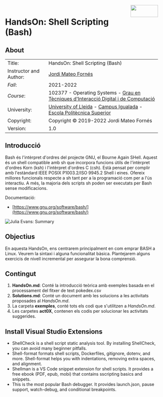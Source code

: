 <img align="right" width="90" height="40" src="https://user-images.githubusercontent.com/61190134/103407124-a0fe6380-4b5d-11eb-9692-a7a372f816a2.png">

# HandsOn: Shell Scripting (Bash)

## About 

|            |                                              |  
| ---------- | -------------------------                    |  
| Title:     | HandsOn: Shell Scripting (Bash)       |  
| Instructor and Author:| [Jordi Mateo Fornés](http:jordimateofornes.com)                           |  
| *Fall*:      | 2021-2022                                   |  
| *Course*:    |    102377 - Operating Systems - [Grau en Tècniques d'Interacció Digital i de Computació](http://www.grauinteraccioicomputacio.udl.cat/ca/index.html) |
| University:     | [University of Lleida](http://www.udl.cat/ca/) - [Campus Igualada](http://www.campusigualada.udl.cat/ca/) - [Escola Politècnica Superior](http://www.eps.udl.cat/ca/)       |  
| Copyright: | Copyright © 2019-2022 Jordi Mateo Fornés     |  
| Version:   | 1.0

## Introducció

Bash és l'intèrpret d'ordres del projecte GNU, el Bourne Again SHell. Aquest és un shell compatible amb sh que incorpora funcions útils de l'intèrpret d'ordres Korn (ksh) i l'intèrpret d'ordres C (csh). Està pensat per complir amb l'estàndard IEEE POSIX P1003.2/ISO 9945.2 Shell i eines. Ofereix millores funcionals respecte a sh tant per a la programació com per a l'ús interactiu. A més, la majoria dels scripts sh poden ser executats per Bash sense modificacions.

Documentació:
* [https://www.gnu.org/software/bash/](https://www.gnu.org/software/bash/)


![Julia Evans: Summary](https://wizardzines.com/comics/bash-tricks/bash-tricks-preview.png)

## Objectius

En aquesta HandsOn, ens centrarem principalment en com emprar BASH a Linux. Veurem la sintaxi i alguna funcionalitat bàsica. Plantejarem alguns exercicis de nivell incremental per assegurar la bona comprensió.

## Contingut

1. **HandsOn.md**: Conté la introducció teòrica amb exemples basada en el processament del fitxer de text pokedex.csv
2. **Solutions.md**: Conté un document amb les solucions a les activitats proposades al *HandsOn.md*.
3. La carpeta **exemples**, conté tots els codi que s'utilitzen a *HandsOn.md*.
4. Les carpetes **act0X**, contenen els codis per solucionar les activitats suggerides.




## Install Visual Studio Extensions

* ShellCheck is a shell script static analysis tool. By installing ShellCheck, you can avoid many beginner pitfalls.
* Shell-format formats shell scripts, Dockerfiles, gitignore, dotenv, and more. Shell-format helps you with indentations, removing extra spaces, and alignment.
* Shellman is a VS Code snippet extension for shell scripts. It provides a free ebook (PDF, epub, mobi) that contains sscripting basics and snippets.
* This is the most popular Bash debugger. It provides launch.json, pause support, watch-debug, and conditional breakpoints.